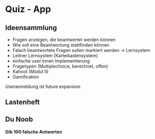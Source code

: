 # Quiz - App

## Ideensammlung

* Fragen anzeigen, die beantwertet werden können
* Wie soll eine Beantwortung stattfinden können
* Falsch beantwortete Fragen sollen markiert werden -> Lernsystem
* Leitner Lernsystem (Karteikastensystem)
* einfache user:innen Implementierung
* Fragetypen (Multiplechoice, berechnet, offen)
* Kahoot (Modul II)
* Gamification


Useranmeldung ist future expansion


## Lastenheft





## Du Noob
#### Gib 100 falsche Antworten
